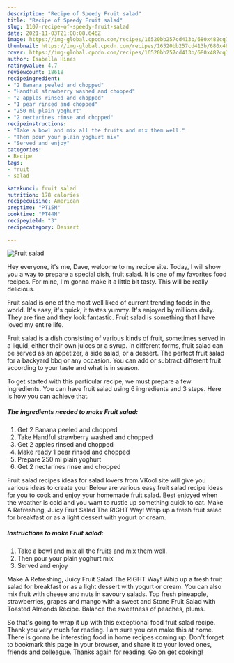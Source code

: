 ```yaml
---
description: "Recipe of Speedy Fruit salad"
title: "Recipe of Speedy Fruit salad"
slug: 1107-recipe-of-speedy-fruit-salad
date: 2021-11-03T21:08:08.646Z
image: https://img-global.cpcdn.com/recipes/16520bb257cd413b/680x482cq70/fruit-salad-recipe-main-photo.jpg
thumbnail: https://img-global.cpcdn.com/recipes/16520bb257cd413b/680x482cq70/fruit-salad-recipe-main-photo.jpg
cover: https://img-global.cpcdn.com/recipes/16520bb257cd413b/680x482cq70/fruit-salad-recipe-main-photo.jpg
author: Isabella Hines
ratingvalue: 4.7
reviewcount: 18618
recipeingredient:
- "2 Banana peeled and chopped"
- "Handful strawberry washed and chopped"
- "2 apples rinsed and chopped"
- "1 pear rinsed and chopped"
- "250 ml plain yoghurt"
- "2 nectarines rinse and chopped"
recipeinstructions:
- "Take a bowl and mix all the fruits and mix them well."
- "Then pour your plain yoghurt mix"
- "Served and enjoy"
categories:
- Recipe
tags:
- fruit
- salad

katakunci: fruit salad 
nutrition: 178 calories
recipecuisine: American
preptime: "PT15M"
cooktime: "PT44M"
recipeyield: "3"
recipecategory: Dessert

---
```



![Fruit salad](https://img-global.cpcdn.com/recipes/16520bb257cd413b/680x482cq70/fruit-salad-recipe-main-photo.jpg)

Hey everyone, it's me, Dave, welcome to my recipe site. Today, I will show you a way to prepare a special dish, fruit salad. It is one of my favorites food recipes. For mine, I'm gonna make it a little bit tasty. This will be really delicious.

Fruit salad is one of the most well liked of current trending foods in the world. It's easy, it's quick, it tastes yummy. It's enjoyed by millions daily. They are fine and they look fantastic. Fruit salad is something that I have loved my entire life.

Fruit salad is a dish consisting of various kinds of fruit, sometimes served in a liquid, either their own juices or a syrup. In different forms, fruit salad can be served as an appetizer, a side salad, or a dessert. The perfect fruit salad for a backyard bbq or any occasion. You can add or subtract different fruit according to your taste and what is in season.


To get started with this particular recipe, we must prepare a few ingredients. You can have fruit salad using 6 ingredients and 3 steps. Here is how you can achieve that.

<!--inarticleads1-->

##### The ingredients needed to make Fruit salad:

1. Get 2 Banana peeled and chopped
1. Take Handful strawberry washed and chopped
1. Get 2 apples rinsed and chopped
1. Make ready 1 pear rinsed and chopped
1. Prepare 250 ml plain yoghurt
1. Get 2 nectarines rinse and chopped


Fruit salad recipes ideas for salad lovers from VKool site will give you various ideas to create your Below are various easy fruit salad recipe ideas for you to cook and enjoy your homemade fruit salad. Best enjoyed when the weather is cold and you want to rustle up something quick to eat. Make A Refreshing, Juicy Fruit Salad The RIGHT Way! Whip up a fresh fruit salad for breakfast or as a light dessert with yogurt or cream. 

<!--inarticleads2-->

##### Instructions to make Fruit salad:

1. Take a bowl and mix all the fruits and mix them well.
1. Then pour your plain yoghurt mix
1. Served and enjoy


Make A Refreshing, Juicy Fruit Salad The RIGHT Way! Whip up a fresh fruit salad for breakfast or as a light dessert with yogurt or cream. You can also mix fruit with cheese and nuts in savoury salads. Top fresh pineapple, strawberries, grapes and mango with a sweet and Stone Fruit Salad with Toasted Almonds Recipe. Balance the sweetness of peaches, plums. 

So that's going to wrap it up with this exceptional food fruit salad recipe. Thank you very much for reading. I am sure you can make this at home. There is gonna be interesting food in home recipes coming up. Don't forget to bookmark this page in your browser, and share it to your loved ones, friends and colleague. Thanks again for reading. Go on get cooking!

